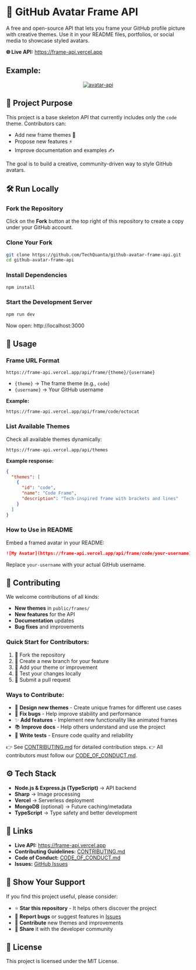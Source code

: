 # 🎨 GitHub Avatar Frame API

A free and open-source API that lets you frame your GitHub profile picture with creative themes. Use it in your README files, portfolios, or social media to showcase styled avatars.

**🌐 Live API:** https://frame-api.vercel.app

## Example:
<div align=center>
<a href="https://github-avatar-frame-api.vercel.app">
  <img src="https://github-avatar-frame-api.vercel.app/api/framed-avatar/octocat?theme=neon&size=256" alt="avatar-api">
</a>

</div>



## 🚀 Project Purpose

This project is a base skeleton API that currently includes only the `code` theme. Contributors can:

- Add new frame themes 🎨
- Propose new features ⚡
- Improve documentation and examples ✍️

The goal is to build a creative, community-driven way to style GitHub avatars.

## 🛠 Run Locally

### Fork the Repository
Click on the **Fork** button at the top right of this repository to create a copy under your GitHub account.

### Clone Your Fork
```bash
git clone https://github.com/TechQuanta/github-avatar-frame-api.git
cd github-avatar-frame-api
```

### Install Dependencies
```bash
npm install
```

### Start the Development Server
```bash
npm run dev
```

Now open: http://localhost:3000

## 📂 Usage

### Frame URL Format
```
https://frame-api.vercel.app/api/frame/{theme}/{username}
```

- `{theme}` → The frame theme (e.g., `code`)
- `{username}` → Your GitHub username

**Example:**
```
https://frame-api.vercel.app/api/frame/code/octocat
```

### List Available Themes
Check all available themes dynamically:
```
https://frame-api.vercel.app/api/themes
```

**Example response:**
```json
{
  "themes": [
    {
      "id": "code",
      "name": "Code Frame",
      "description": "Tech-inspired frame with brackets and lines"
    }
  ]
}
```

### How to Use in README
Embed a framed avatar in your README:
```markdown
![My Avatar](https://frame-api.vercel.app/api/frame/code/your-username)
```

Replace `your-username` with your actual GitHub username.

## 🤝 Contributing

We welcome contributions of all kinds:

- **New themes** in `public/frames/`
- **New features** for the API
- **Documentation** updates
- **Bug fixes** and improvements

### Quick Start for Contributors:
1. 🍴 Fork the repository
2. 🌿 Create a new branch for your feature
3. 🎨 Add your theme or improvement
4. 🧪 Test your changes locally
5. 📝 Submit a pull request

### Ways to Contribute:
- 🎨 **Design new themes** - Create unique frames for different use cases
- 🐛 **Fix bugs** - Help improve stability and performance  
- ✨ **Add features** - Implement new functionality like animated frames
- 📚 **Improve docs** - Help others understand and use the project
- 🧪 **Write tests** - Ensure code quality and reliability

👉 See [CONTRIBUTING.md](CONTRIBUTING.md) for detailed contribution steps.
👉 All contributors must follow our [CODE_OF_CONDUCT.md](CODE_OF_CONDUCT.md).

## ⚙ Tech Stack

- **Node.js & Express.js (TypeScript)** → API backend
- **Sharp** → Image processing
- **Vercel** → Serverless deployment
- **MongoDB** (optional) → Future caching/metadata
- **TypeScript** → Type safety and better development

## 🔗 Links

- **Live API:** https://frame-api.vercel.app
- **Contributing Guidelines:** [CONTRIBUTING.md](CONTRIBUTING.md)
- **Code of Conduct:** [CODE_OF_CONDUCT.md](CODE_OF_CONDUCT.md)
- **Issues:** [GitHub Issues](https://github.com/TechQuanta/github-avatar-frame-api/issues)

## 🌟 Show Your Support

If you find this project useful, please consider:
- ⭐ **Star this repository** - It helps others discover the project
- 🐛 **Report bugs** or suggest features in [Issues](https://github.com/TechQuanta/github-avatar-frame-api/issues)
- 🤝 **Contribute** new themes and improvements
- 📢 **Share** it with the developer community

## 📜 License

This project is licensed under the MIT License.
